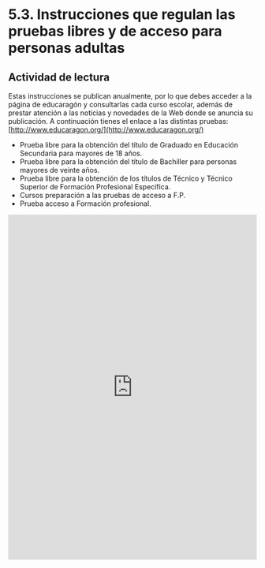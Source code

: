 
# 5.3. Instrucciones que regulan las pruebas libres y de acceso para personas adultas

## Actividad de lectura

Estas instrucciones se publican anualmente, por lo que debes acceder a la página de educaragón y consultarlas cada curso escolar, además de prestar atención a las noticias y novedades de la Web donde se anuncia su publicación. A continuación tienes el enlace a las distintas pruebas: [http://www.educaragon.org/](http://www.educaragon.org/)

- Prueba libre para la obtención del título de Graduado en Educación Secundaria para mayores de 18 años.
- Prueba libre para la obtención del título de Bachiller para personas mayores de veinte años.
- Prueba libre para la obtención de los títulos de Técnico y Técnico Superior de Formación Profesional Específica.
- Cursos preparación a las pruebas de acceso a F.P.
- Prueba acceso a Formación profesional.

<iframe src="http://www.educaragon.org/guiaeducativa/guia_educativa_permanente.asp" frameborder="0" width="100%" height="700" allowfullscreen="true" mozallowfullscreen="true" webkitallowfullscreen="true"></iframe>